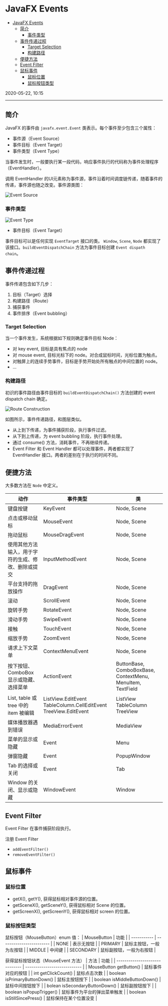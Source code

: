 # JavaFX Events

- [JavaFX Events](#javafx-events)
  - [简介](#简介)
    - [事件类型](#事件类型)
  - [事件传递过程](#事件传递过程)
    - [Target Selection](#target-selection)
    - [构建路径](#构建路径)
  - [便捷方法](#便捷方法)
  - [Event Filter](#event-filter)
  - [鼠标事件](#鼠标事件)
    - [鼠标位置](#鼠标位置)
    - [鼠标按钮类型](#鼠标按钮类型)

2020-05-22, 10:15
***

## 简介

JavaFX 的事件由 `javafx.event.Event` 类表示。每个事件至少包含三个属性：

- 事件源（Event Source）
- 事件目标（Event Target）
- 事件类型（Event Type）

当事件发生时，一般要执行某一段代码，响应事件执行的代码称为事件处理程序（EventHandler）。

调用 EventHandler 的UI元素称为事件源，事件沿着时间调度链传递，随着事件的传递，事件源也随之改变。事件源类图：

![Event Source](images/2019-06-05-18-33-11.png)

### 事件类型

![Event Type](images/2019-06-05-18-33-22.png)

- 事件目标（Event Target）

事件目标可以是任何实现 `EventTarget` 接口的类。 `Window`, `Scene`, `Node` 都实现了该接口。`buildEventDispatchChain` 方法为事件目标创建 `Event dispath chain`。

## 事件传递过程

事件传递包含如下几步：

1) 目标（Target）选择
2) 构建路径（Route）
3) 捕获事件
4) 事件排序（Event bubbling）

### Target Selection

当一个事件发生，系统根据如下规则确定事件目标 Node：

- 对 key event, 目标是具有焦点的 node
- 对 mouse event, 目标光标下的 node。对合成鼠标时间，光标位置为触点。
- 对触屏上的连续手势事件，目标是手势开始处所有触点的中间位置的 node。
- …

### 构建路径

初识的事件路径由事件目标的 `buildEventDispatchChain()` 方法创建的 event dispatch chain 确定。

![Route Construction](images/2019-06-05-18-34-29.png)

如图所示，事件传递路径，和图层类似。

- 从上到下传递，为事件捕获阶段，执行事件过滤。
- 从下到上传递，为 event bubbling 阶段，执行事件处理。
- 通过 consume() 方法，消耗事件，不再继续传递。
- Event Filter 和 Event Handler 都可以处理事件，两者都实现了 EventHandler 接口。两者的差别在于执行的时间不同。

## 便捷方法

大多数方法在 `Node` 中定义。

| 动作                                               | 事件类型                                                        | 类                                                         |
| -------------------------------------------------- | --------------------------------------------------------------- | ---------------------------------------------------------- |
| 键盘按键                                           | KeyEvent                                                        | Node, Scene                                                |
| 点击或移动鼠标                                     | MouseEvent                                                      | Node, Scene                                                |
| 拖动鼠标                                           | MouseDragEvent                                                  | Node, Scene                                                |
| 使用其他方法输入，用于字符的生成、修改、删除或提交 | InputMethodEvent                                                | Node, Scene                                                |
| 平台支持的拖放操作                                 | DragEvent                                                       | Node, Scene                                                |
| 滚动                                               | ScrollEvent                                                     | Node, Scene                                                |
| 旋转手势                                           | RotateEvent                                                     | Node, Scene                                                |
| 滑动手势                                           | SwipeEvent                                                      | Node, Scene                                                |
| 接触                                               | TouchEvent                                                      | Node, Scene                                                |
| 缩放手势                                           | ZoomEvent                                                       | Node, Scene                                                |
| 请求上下文菜单                                     | ContextMenuEvent                                                | Node, Scene                                                |
| 按下按钮、ComboBox 显示或隐藏、选择菜单            | ActionEvent                                                     | ButtonBase, ComboBoxBase, ContextMenu, MenuItem, TextField |
| List, table 或 tree 中的 item 被编辑               | ListView.EditEvent TableColumn.CellEditEvent TreeView.EditEvent | ListView  TableColumn  TreeView                            |
| 媒体播放器遇到错误                                 | MediaErrorEvent                                                 | MediaView                                                  |
| 菜单的显示或隐藏                                   | Event                                                           | Menu                                                       |
| 弹窗隐藏                                           | Event                                                           | PopupWindow                                                |
| Tab 的选择或关闭                                   | Event                                                           | Tab                                                        |
| Window 的关闭、显示或隐藏                          | WindowEvent                                                     | Window                                                     |

## Event Filter

Event Filter 在事件捕获阶段执行。

注册 Event Filter

- `addEventFilter()`
- `removeEventFilter()`

## 鼠标事件

### 鼠标位置

- getX(), getY(), 获得鼠标相对事件源的位置。
- getSceneX(), getSceneY(), 获得鼠标相对 Scene 的位置。
- getScreenX(), getScreenY(), 获得鼠标相对 screen 的位置。

### 鼠标按钮类型

鼠标按钮（MouseButton）enum 值：
| MouseButton | 功能                     |
| ----------- | ------------------------ |
| NONE        | 表示无按钮               |
| PRIMARY     | 鼠标主按钮，一般为左按钮 |
| MIDDLE      | 中间键                   |
| SECONDARY   | 鼠标副按钮，一般为右按钮 |

获得鼠标按钮状态（MouseEvent 方法）
| 方法                           | 功能                         |
| ------------------------------ | ---------------------------- |
| MouseButton getButton()        | 鼠标事件对应的按钮           |
| int getClickCount()            | 鼠标点击次数                 |
| boolean isPrimaryButtonDown()  | 鼠标主按钮按下               |
| boolean isMiddleButtonDown()   | 鼠标中间按钮按下             |
| bolean isSecondaryButtonDown() | 鼠标副按钮按下               |
| boolean isPopupTrigger()       | 鼠标事件为平台的弹出菜单触发 |
| boolean isStillSincePress()    | 鼠标保持在某个位置没变       |
